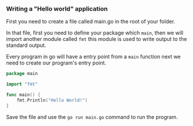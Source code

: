 ### Writing a "Hello world" application

First you need to create a file called main.go in the root of your folder.

In that file, first you need to define your package which `main`, then we will import another module called `fmt` this module is used to write output to the standard output.

Every program in go will have a entry point from a `main` function next we need to create our program's entry point.

```go
package main

import "fmt"

func main() {
    fmt.Println("Hello World!")
}
```

Save the file and use the `go run main.go` command to run the program.

